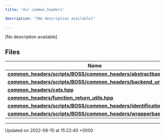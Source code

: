 ```yaml
---
title: 'dir common_headers'

description: "[No description available]"

---
```







[No description available]

## Files

| Name           |
| -------------- |
| **[common_headers/scripts/BOSS/common_headers/abstractbase.hpp](/documentation/code/gambit_2.2/files/scripts_2boss_2common__headers_2abstractbase_8hpp/#file-scripts/boss/common-headers/abstractbase.hpp)**  |
| **[common_headers/scripts/BOSS/common_headers/backend_undefs.hpp](/documentation/code/gambit_2.2/files/scripts_2boss_2common__headers_2backend__undefs_8hpp/#file-scripts/boss/common-headers/backend-undefs.hpp)**  |
| **[common_headers/cats.hpp](/documentation/code/gambit_2.2/files/cats_8hpp/#file-cats.hpp)**  |
| **[common_headers/function_return_utils.hpp](/documentation/code/gambit_2.2/files/function__return__utils_8hpp/#file-function-return-utils.hpp)**  |
| **[common_headers/scripts/BOSS/common_headers/identification.hpp](/documentation/code/gambit_2.2/files/scripts_2boss_2common__headers_2identification_8hpp/#file-scripts/boss/common-headers/identification.hpp)**  |
| **[common_headers/scripts/BOSS/common_headers/wrapperbase.hpp](/documentation/code/gambit_2.2/files/scripts_2boss_2common__headers_2wrapperbase_8hpp/#file-scripts/boss/common-headers/wrapperbase.hpp)**  |






-------------------------------

Updated on 2022-08-10 at 15:22:40 +0000
